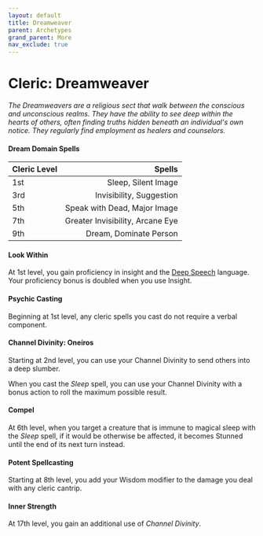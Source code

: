 ```yaml
---
layout: default
title: Dreamweaver
parent: Archetypes
grand_parent: More
nav_exclude: true
---
```


# Cleric: Dreamweaver

_The Dreamweavers are a religious sect that walk between the conscious and unconscious realms. They have the ability to see deep within the hearts of others, often finding truths hidden beneath an individual's own notice. They regularly find employment as healers and counselors._

#### Dream Domain Spells

| Cleric Level |                           Spells |
| :----------- | -------------------------------: |
| 1st          |              Sleep, Silent Image |
| 3rd          |         Invisibility, Suggestion |
| 5th          |     Speak with Dead, Major Image |
| 7th          | Greater Invisibility, Arcane Eye |
| 9th          |           Dream, Dominate Person |


#### Look Within 

At 1st level, you gain proficiency in insight and the [Deep Speech](../languages/secret#deep-speech) language. Your proficiency bonus is doubled when you use Insight.

#### Psychic Casting

Beginning at 1st level, any cleric spells you cast do not require a verbal component.


#### Channel Divinity: Oneiros

Starting at 2nd level, you can use your Channel Divinity to send others into a deep slumber.

When you cast the _Sleep_ spell, you can use your Channel Divinity with a bonus action to roll the maximum possible result.


#### Compel

At 6th level, when you target a creature that is immune to magical sleep with the _Sleep_ spell, if it would be otherwise be affected, it becomes Stunned until the end of its next turn instead.


#### Potent Spellcasting

Starting at 8th level, you add your Wisdom modifier to the damage you deal with any cleric cantrip.


#### Inner Strength

At 17th level, you gain an additional use of _Channel Divinity_.
